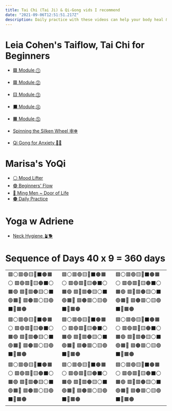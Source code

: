 ```yaml
---
title: Tai Chi (Tai Ji) & Qi-Gong vids I recommend
date: "2021-09-06T12:51:51.217Z"
description: Daily practice with these videos can help your body heal & grow stronger
---
```


# Leia Cohen's Taiflow, Tai Chi for Beginners
- [🟪 Module ⓵ ](https://www.youtube.com/watch?v=cEOS2zoyQw4)
- [🟥 Module ⓶ ](https://www.youtube.com/watch?v=enk0bOv-gF8)
- [🟨 Module ⓷ ](https://www.youtube.com/watch?v=OPcZlXYcdMA)
- [⬛️ Module ⓸ ](https://www.youtube.com/watch?v=RoIqYtiTLFI)
- [🟧 Module ⓹ ](https://www.youtube.com/watch?v=62a20CiIAlY)

- [Spinning the Silken Wheel 🕸☸️](https://www.youtube.com/watch?v=LZ2oHU-mMJI)
- [Qi Gong for Anxiety 🎱🌈](https://www.youtube.com/watch?v=ED3_i_xVd_s)

# Marisa's YoQi
- [⚪️ Mood Lifter](https://www.youtube.com/watch?v=HMbT-CPVl2k)
- [🟢 Beginners' Flow](https://www.youtube.com/watch?v=IyINAjEoTIs)
- [🔵 Ming Men ~ Door of Life](https://www.youtube.com/watch?v=8wddPSIEpvE)
- [🟤 Daily Practice](https://www.youtube.com/watch?v=nmmNWj9YtAw)

# Yoga w Adriene
- [Neck Hygiene 🪴🐕](https://www.youtube.com/watch?v=Ba0fweKUwIc&t=22s)


# Sequence of Days 40 x 9 = 360 days
<table>
	<tr>

<td class="tint-1">
🟪⚪️🟥🟢🟨🔵⬛️🟤🟧⚪️
🟪🟢🟥🔵🟨🟤⬛️⚪️🟧🟢
🟪🔵🟥🟤🟨⚪️⬛️🟢🟧🔵
🟪🟤🟥⚪️🟨🟢⬛️🔵🟧🟤</td>

<td class="tint-2">
🟪⚪️🟥🟢🟨🔵⬛️🟤🟧⚪️
🟪🟢🟥🔵🟨🟤⬛️⚪️🟧🟢
🟪🔵🟥🟤🟨⚪️⬛️🟢🟧🔵
🟪🟤🟥⚪️🟨🟢⬛️🔵🟧🟤</td>

<td class="tint-3">
🟪⚪️🟥🟢🟨🔵⬛️🟤🟧⚪️
🟪🟢🟥🔵🟨🟤⬛️⚪️🟧🟢
🟪🔵🟥🟤🟨⚪️⬛️🟢🟧🔵
🟪🟤🟥⚪️🟨🟢⬛️🔵🟧🟤</td>
</tr>

<tr>
<td class="tint-4">
🟪⚪️🟥🟢🟨🔵⬛️🟤🟧⚪️
🟪🟢🟥🔵🟨🟤⬛️⚪️🟧🟢
🟪🔵🟥🟤🟨⚪️⬛️🟢🟧🔵
🟪🟤🟥⚪️🟨🟢⬛️🔵🟧🟤</td>

<td class="tint-5">
🟪⚪️🟥🟢🟨🔵⬛️🟤🟧⚪️
🟪🟢🟥🔵🟨🟤⬛️⚪️🟧🟢
🟪🔵🟥🟤🟨⚪️⬛️🟢🟧🔵
🟪🟤🟥⚪️🟨🟢⬛️🔵🟧🟤</td>

<td class="tint-6">
🟪⚪️🟥🟢🟨🔵⬛️🟤🟧⚪️
🟪🟢🟥🔵🟨🟤⬛️⚪️🟧🟢
🟪🔵🟥🟤🟨⚪️⬛️🟢🟧🔵
🟪🟤🟥⚪️🟨🟢⬛️🔵🟧🟤</td>
</tr>

<tr>
<td class="tint-7">
🟪⚪️🟥🟢🟨🔵⬛️🟤🟧⚪️
🟪🟢🟥🔵🟨🟤⬛️⚪️🟧🟢
🟪🔵🟥🟤🟨⚪️⬛️🟢🟧🔵
🟪🟤🟥⚪️🟨🟢⬛️🔵🟧🟤</td>

<td class="tint-8">
🟪⚪️🟥🟢🟨🔵⬛️🟤🟧⚪️
🟪🟢🟥🔵🟨🟤⬛️⚪️🟧🟢
🟪🔵🟥🟤🟨⚪️⬛️🟢🟧🔵
🟪🟤🟥⚪️🟨🟢⬛️🔵🟧🟤</td>

<td class="tint-9">
🟪⚪️🟥🟢🟨🔵⬛️🟤🟧⚪️
🟪🟢🟥🔵🟨🟤⬛️⚪️🟧🟢
🟪🔵🟥🟤🟨⚪️⬛️🟢🟧🔵
🟪🟤🟥⚪️🟨🟢⬛️🔵🟧🟤</td>

</tr>
</table>